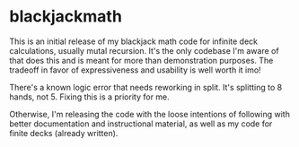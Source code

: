 # blackjackmath
This is an initial release of my blackjack math code for infinite deck calculations, usually mutal recursion. It's the only codebase I'm aware of that does this and is meant for more than demonstration purposes. The tradeoff in favor of expressiveness and usability is well worth it imo!

There's a known logic error that needs reworking in split. It's splitting to 8 hands, not 5. Fixing this is a priority for me.

Otherwise, I'm releasing the code with the loose intentions of following with better documentation and instructional material, as well as my code for finite decks (already written).
